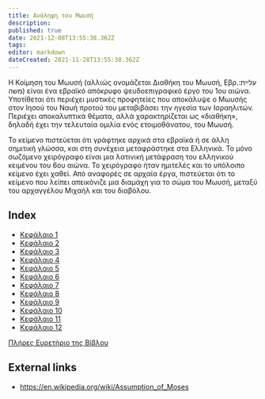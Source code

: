 ```yaml
---
title: Ανάληψη του Μωυσή
description: 
published: true
date: 2021-12-08T13:55:38.362Z
tags: 
editor: markdown
dateCreated: 2021-11-28T13:55:38.362Z
---
```


Η Κοίμηση του Μωυσή (αλλιώς ονομάζεται Διαθήκη του Μωυσή, Εβρ.:עליית משה) είναι ένα εβραϊκό απόκρυφο ψευδοεπιγραφικό έργο του 1ου αιώνα. Υποτίθεται ότι περιέχει μυστικές προφητείες που αποκάλυψε ο Μωυσής στον Ιησού του Ναυή προτού του μεταβιβάσει την ηγεσία των Ισραηλιτών. Περιέχει αποκαλυπτικά θέματα, αλλά χαρακτηρίζεται ως «διαθήκη», δηλαδή έχει την τελευταία ομιλία ενός ετοιμοθάνατου, του Μωυσή. 

Το κείμενο πιστεύεται ότι γράφτηκε αρχικά στα εβραϊκά ή σε άλλη σημιτική γλώσσα, και στη συνέχεια μεταφράστηκε στα Ελληνικά. Το μόνο σωζόμενο χειρόγραφο είναι μια λατινική μετάφραση του ελληνικού κειμένου του 6ου αιώνα. Το χειρόγραφο ήταν ημιτελές και το υπόλοιπο κείμενο έχει χαθεί. Από αναφορές σε αρχαία έργα, πιστεύεται ότι το κείμενο που λείπει απεικόνιζε μια διαμάχη για το σώμα του Μωυσή, μεταξύ του αρχαγγέλου Μιχαήλ και του διαβόλου.

## Index

- [Κεφάλαιο 1](/el/Bible/Assumption_of_Moses/1)
- [Κεφάλαιο 2](/el/Bible/Assumption_of_Moses/2)
- [Κεφάλαιο 3](/el/Bible/Assumption_of_Moses/3)
- [Κεφάλαιο 4](/el/Bible/Assumption_of_Moses/4)
- [Κεφάλαιο 5](/el/Bible/Assumption_of_Moses/5)
- [Κεφάλαιο 6](/el/Bible/Assumption_of_Moses/6)
- [Κεφάλαιο 7](/el/Bible/Assumption_of_Moses/7)
- [Κεφάλαιο 8](/el/Bible/Assumption_of_Moses/8)
- [Κεφάλαιο 9](/el/Bible/Assumption_of_Moses/9)
- [Κεφάλαιο 10](/el/Bible/Assumption_of_Moses/10)
- [Κεφάλαιο 11](/el/Bible/Assumption_of_Moses/11)
- [Κεφάλαιο 12](/el/Bible/Assumption_of_Moses/12)



[Πλήρες Ευρετήριο της Βίβλου](/el/index/bible)


## External links

- https://en.wikipedia.org/wiki/Assumption_of_Moses